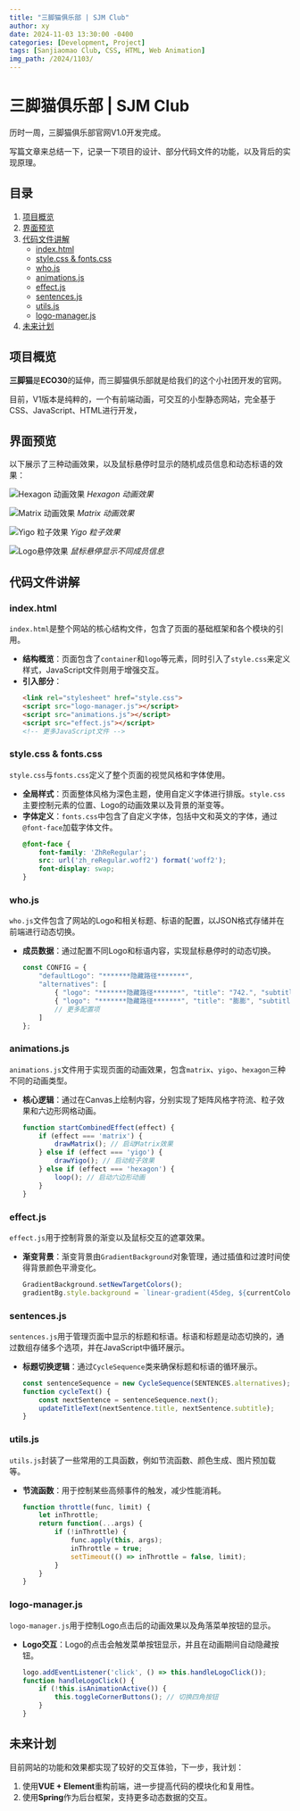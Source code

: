 ```yaml
---
title: "三脚猫俱乐部 | SJM Club"
author: xy
date: 2024-11-03 13:30:00 -0400
categories: [Development, Project]
tags: [Sanjiaomao Club, CSS, HTML, Web Animation]
img_path: /2024/1103/
---
```


# 三脚猫俱乐部 | SJM Club

历时一周，三脚猫俱乐部官网V1.0开发完成。

写篇文章来总结一下，记录一下项目的设计、部分代码文件的功能，以及背后的实现原理。

## 目录
1. [项目概览](#项目概览)
2. [界面预览](#界面预览)
3. [代码文件讲解](#代码文件讲解)
   - [index.html](#indexhtml)
   - [style.css & fonts.css](#stylecss--fontscss)
   - [who.js](#whojs)
   - [animations.js](#animationsjs)
   - [effect.js](#effectjs)
   - [sentences.js](#sentencesjs)
   - [utils.js](#utilsjs)
   - [logo-manager.js](#logo-managerjs)
4. [未来计划](#未来计划)

## 项目概览

**三脚猫**是**ECO30**的延伸，而三脚猫俱乐部就是给我们的这个小社团开发的官网。 

目前，V1版本是纯粹的，一个有前端动画，可交互的小型静态网站，完全基于CSS、JavaScript、HTML进行开发，


## 界面预览

以下展示了三种动画效果，以及鼠标悬停时显示的随机成员信息和动态标语的效果：

![Hexagon 动画效果](Hexagon.png)
_Hexagon 动画效果_

![Matrix 动画效果](Matrix.png)
_Matrix 动画效果_

![Yigo 粒子效果](Yigo.png)
_Yigo 粒子效果_

![Logo悬停效果](LogoChange.png)
_鼠标悬停显示不同成员信息_

## 代码文件讲解

### index.html
`index.html`是整个网站的核心结构文件，包含了页面的基础框架和各个模块的引用。

- **结构概览**：页面包含了`container`和`logo`等元素，同时引入了`style.css`来定义样式，JavaScript文件则用于增强交互。
- **引入部分**：
  ```html
  <link rel="stylesheet" href="style.css">
  <script src="logo-manager.js"></script>
  <script src="animations.js"></script>
  <script src="effect.js"></script>
  <!-- 更多JavaScript文件 -->
  ```

### style.css & fonts.css
`style.css`与`fonts.css`定义了整个页面的视觉风格和字体使用。

- **全局样式**：页面整体风格为深色主题，使用自定义字体进行排版。`style.css`主要控制元素的位置、Logo的动画效果以及背景的渐变等。
- **字体定义**：`fonts.css`中包含了自定义字体，包括中文和英文的字体，通过`@font-face`加载字体文件。
  ```css
  @font-face {
      font-family: 'ZhReRegular';
      src: url('zh_reRegular.woff2') format('woff2');
      font-display: swap;
  }
  ```

### who.js
`who.js`文件包含了网站的Logo和相关标题、标语的配置，以JSON格式存储并在前端进行动态切换。

- **成员数据**：通过配置不同Logo和标语内容，实现鼠标悬停时的动态切换。
  ```javascript
  const CONFIG = {
      "defaultLogo": "*******隐藏路径*******",
      "alternatives": [
          { "logo": "*******隐藏路径*******", "title": "742.", "subtitle": { "text": "Real Gamer" } },
          { "logo": "*******隐藏路径*******", "title": "膨膨", "subtitle": { "text": "人生如棋 落子无悔" } }
          // 更多配置项
      ]
  };
  ```

### animations.js
`animations.js`文件用于实现页面的动画效果，包含`matrix`、`yigo`、`hexagon`三种不同的动画类型。

- **核心逻辑**：通过在Canvas上绘制内容，分别实现了矩阵风格字符流、粒子效果和六边形网格动画。
  ```javascript
  function startCombinedEffect(effect) {
      if (effect === 'matrix') {
          drawMatrix(); // 启动Matrix效果
      } else if (effect === 'yigo') {
          drawYigo(); // 启动粒子效果
      } else if (effect === 'hexagon') {
          loop(); // 启动六边形动画
      }
  }
  ```

### effect.js
`effect.js`用于控制背景的渐变以及鼠标交互的遮罩效果。

- **渐变背景**：渐变背景由`GradientBackground`对象管理，通过插值和过渡时间使得背景颜色平滑变化。
  ```javascript
  GradientBackground.setNewTargetColors();
  gradientBg.style.background = `linear-gradient(45deg, ${currentColor1}, ${currentColor2})`;
  ```

### sentences.js
`sentences.js`用于管理页面中显示的标题和标语。标语和标题是动态切换的，通过数组存储多个选项，并在JavaScript中循环展示。

- **标题切换逻辑**：通过`CycleSequence`类来确保标题和标语的循环展示。
  ```javascript
  const sentenceSequence = new CycleSequence(SENTENCES.alternatives);
  function cycleText() {
      const nextSentence = sentenceSequence.next();
      updateTitleText(nextSentence.title, nextSentence.subtitle);
  }
  ```

### utils.js
`utils.js`封装了一些常用的工具函数，例如节流函数、颜色生成、图片预加载等。

- **节流函数**：用于控制某些高频事件的触发，减少性能消耗。
  ```javascript
  function throttle(func, limit) {
      let inThrottle;
      return function(...args) {
          if (!inThrottle) {
              func.apply(this, args);
              inThrottle = true;
              setTimeout(() => inThrottle = false, limit);
          }
      }
  }
  ```

### logo-manager.js
`logo-manager.js`用于控制Logo点击后的动画效果以及角落菜单按钮的显示。

- **Logo交互**：Logo的点击会触发菜单按钮显示，并且在动画期间自动隐藏按钮。
  ```javascript
  logo.addEventListener('click', () => this.handleLogoClick());
  function handleLogoClick() {
      if (!this.isAnimationActive()) {
          this.toggleCornerButtons(); // 切换四角按钮
      }
  }
  ```

## 未来计划
目前网站的功能和效果都实现了较好的交互体验，下一步，我计划：
1. 使用**VUE + Element**重构前端，进一步提高代码的模块化和复用性。
2. 使用**Spring**作为后台框架，支持更多动态数据的交互。

